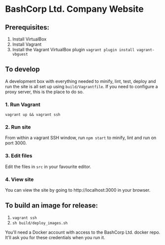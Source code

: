 # BashCorp Ltd. Company Website

## Prerequisites:

  1. Install VirtualBox
  2. Install Vagrant 
  3. Install the Vagrant VirtualBox plugin `vagrant plugin install vagrant-vbguest`

## To develop
A development box with everything needed to minify, lint, test, deploy
and run the site is all set up using `build/Vagrantfile`.  If you need
to configure a proxy server, this is the place to do so.

### 1. Run Vagrant

`vagrant up && vagrant ssh`

### 2. Run site

From within a vagrant SSH window, run `npm start` to minify, lint and run on port 3000.  

### 3. Edit files

Edit the files in `src` in your favourite editor.

### 4. View site

You can view the site by going to http://localhost:3000 in your browser.

## To build an image for release:

  1. `vagrant ssh`
  2. `sh build/deploy_images.sh`

You'll need a Docker account with access to the BashCorp Ltd. docker repo.  It'll
ask you for these credentials when you run it.